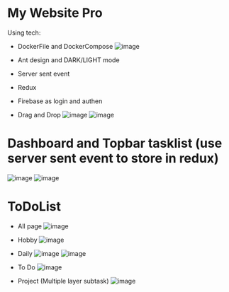 # My Website Pro
Using tech:

+ DockerFile and DockerCompose
![image](https://github.com/aqsakd123/my-website-pro-fe-react/assets/112476093/e8523749-e2a2-43b6-9925-b5d8d54f4470)

+ Ant design and DARK/LIGHT mode
+ Server sent event
+ Redux
+ Firebase as login and authen
+ Drag and Drop
![image](https://github.com/aqsakd123/my-website-pro-fe-react/assets/112476093/3edccf17-556b-4514-8c4f-668ecd3268ec)
![image](https://github.com/aqsakd123/my-website-pro-fe-react/assets/112476093/91ef8b8b-8e23-4c53-9cc6-de62134501b5)

# Dashboard and Topbar tasklist (use server sent event to store in redux)
![image](https://github.com/aqsakd123/my-website-pro-fe-react/assets/112476093/4c7b628f-678c-470c-96a8-cc5d593f7709)
![image](https://github.com/aqsakd123/my-website-pro-fe-react/assets/112476093/a0b56f86-f341-4d9b-95bf-6a6e6ede3990)

# ToDoList
+ All page
![image](https://github.com/aqsakd123/my-website-pro-fe-react/assets/112476093/fe0a4aa4-af6a-4c43-9e82-c43835b4101f)

+ Hobby
![image](https://github.com/aqsakd123/my-website-pro-fe-react/assets/112476093/e918fd47-8fa2-44f1-b3a0-7454dab2db06)

+ Daily
![image](https://github.com/aqsakd123/my-website-pro-fe-react/assets/112476093/2cd0397f-e9f0-4103-9c6a-abab76933e1b)
![image](https://github.com/aqsakd123/my-website-pro-fe-react/assets/112476093/26889f13-b0cc-426d-95e3-5a500a852b2f)

+ To Do
![image](https://github.com/aqsakd123/my-website-pro-fe-react/assets/112476093/0376de25-12e5-4ff7-b378-65ab578d4723)

+ Project (Multiple layer subtask)
![image](https://github.com/aqsakd123/my-website-pro-fe-react/assets/112476093/6873dd73-cf63-45ea-9262-f5f739c7efbe)


